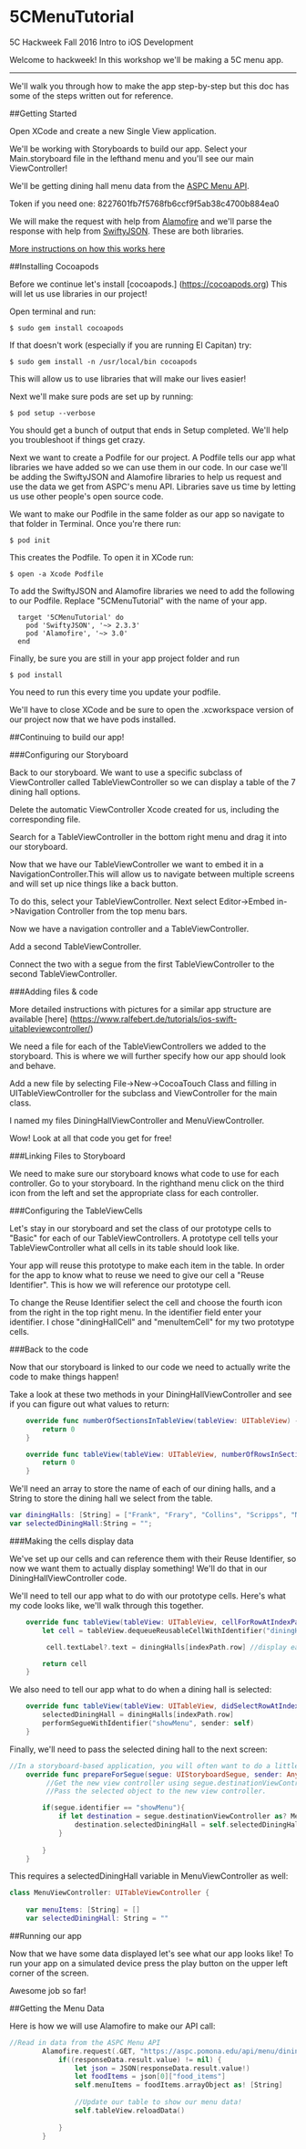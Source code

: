 # 5CMenuTutorial
5C Hackweek Fall 2016 Intro to iOS Development

Welcome to hackweek! In this workshop we'll be making a 5C menu app. 

---

We'll walk you through how to make the app step-by-step but this doc has some of the steps written out for reference.

##Getting Started

Open XCode and create a new Single View application.

We'll be working with Storyboards to build our app. Select your Main.storyboard file in the lefthand menu and you'll see our main ViewController!

We'll be getting dining hall menu data from the [ASPC Menu API](https://aspc.pomona.edu/api/).

Token if you need one: 8227601fb7f5768fb6ccf9f5ab38c4700b884ea0

We will make the request with help from [Alamofire](https://github.com/Alamofire/Alamofire) and we'll parse the response with help from [SwiftyJSON](https://github.com/SwiftyJSON/SwiftyJSON). These are both libraries.

[More instructions on how this works here](https://devdactic.com/parse-json-with-swift/)

##Installing Cocoapods

Before we continue let's install [cocoapods.] (https://cocoapods.org) This will let us use libraries in our project!

Open terminal and run:

```
$ sudo gem install cocoapods
```

If that doesn't work (especially if you are running El Capitan) try:

```
$ sudo gem install -n /usr/local/bin cocoapods
```

This will allow us to use libraries that will make our lives easier! 

Next we'll make sure pods are set up by running: 

```
$ pod setup --verbose
```

You should get a bunch of output that ends in Setup completed. We'll help you troubleshoot if things get crazy.

Next we want to create a Podfile for our project. A Podfile tells our app what libraries we have added so we can use them in our code. In our case we'll be adding the SwiftyJSON and Alamofire libraries to help us request and use the data we get from ASPC's menu API. Libraries save us time by letting us use other people's open source code. 

We want to make our Podfile in the same folder as our app so navigate to that folder in Terminal. Once you're there run:

```
$ pod init
```

This creates the Podfile. To open it in XCode run:

```
$ open -a Xcode Podfile
```

To add the SwiftyJSON and Alamofire libraries we need to add the following to our Podfile. Replace "5CMenuTutorial" with the name of your app.

```
  target '5CMenuTutorial' do
    pod 'SwiftyJSON', '~> 2.3.3'
    pod 'Alamofire', '~> 3.0'
  end
```

Finally, be sure you are still in your app project folder and run
```
$ pod install
```
You need to run this every time you update your podfile.

We'll have to close XCode and be sure to open the .xcworkspace version of our project now that we have pods installed.

##Continuing to build our app!

###Configuring our Storyboard

Back to our storyboard. We want to use a specific subclass of ViewController called TableViewController so we can display a table of the 7 dining hall options. 

Delete the automatic ViewController Xcode created for us, including the corresponding file.

Search for a TableViewController in the bottom right menu and drag it into our storyboard.

Now that we have our TableViewController we want to embed it in a NavigationController.This will allow us to navigate between multiple screens and will set up nice things like a back button.

To do this, select your TableViewController. Next select Editor->Embed in->Navigation Controller from the top menu bars.

Now we have a navigation controller and a TableViewController.

Add a second TableViewController.

Connect the two with a segue from the first TableViewController to the second TableViewController. 

###Adding files & code

More detailed instructions with pictures for a similar app structure are available [here] (https://www.ralfebert.de/tutorials/ios-swift-uitableviewcontroller/)

We need a file for each of the TableViewControllers we added to the storyboard. This is where we will further specify how our app should look and behave.

Add a new file by selecting File->New->CocoaTouch Class and filling in UITableViewController for the subclass and ViewController for the main class.

I named my files DiningHallViewController and MenuViewController. 

Wow! Look at all that code you get for free!

###Linking Files to Storyboard

We need to make sure our storyboard knows what code to use for each controller. Go to your storyboard. In the righthand menu click on the third icon from the left and set the appropriate class for each controller.

###Configuring the TableViewCells

Let's stay in our storyboard and set the class of our prototype cells to "Basic" for each of our TableViewControllers. A prototype cell tells your TableViewController what all cells in its table should look like. 

Your app will reuse this prototype to make each item in the table. In order for the app to know what to reuse we need to give our cell a "Reuse Identifier". This is how we will reference our prototype cell. 

To change the Reuse Identifier select the cell and choose the fourth icon from the right in the top right menu. In the identifier field enter your identifier. I chose "diningHallCell" and "menuItemCell" for my two prototype cells.

###Back to the code

Now that our storyboard is linked to our code we need to actually write the code to make things happen!

Take a look at these two methods in your DiningHallViewController and see if you can figure out what values to return:

```Swift
    override func numberOfSectionsInTableView(tableView: UITableView) -> Int {
        return 0
    }

    override func tableView(tableView: UITableView, numberOfRowsInSection section: Int) -> Int {
        return 0
    }
``` 

We'll need an array to store the name of each of our dining halls, and a String to store the dining hall we select from the table.

```Swift
var diningHalls: [String] = ["Frank", "Frary", "Collins", "Scripps", "Mudd", "Pitzer", "Oldenborg"]
var selectedDiningHall:String = "";
```

###Making the cells display data

We've set up our cells and can reference them with their Reuse Identifier, so now we want them to actually display something! We'll do that in our DiningHallViewController code.

We'll need to tell our app what to do with our prototype cells. Here's what my code looks like, we'll walk through this together.

```Swift
    override func tableView(tableView: UITableView, cellForRowAtIndexPath indexPath: NSIndexPath) -> UITableViewCell {
        let cell = tableView.dequeueReusableCellWithIdentifier("diningHallCell", forIndexPath: indexPath)

         cell.textLabel?.text = diningHalls[indexPath.row] //display each dining hall on a different row

        return cell
    }
```

We also need to tell our app what to do when a dining hall is selected:

```Swift
    override func tableView(tableView: UITableView, didSelectRowAtIndexPath indexPath: NSIndexPath) {
        selectedDiningHall = diningHalls[indexPath.row]
        performSegueWithIdentifier("showMenu", sender: self)
    }
```

Finally, we'll need to pass the selected dining hall to the next screen:
```Swift
//In a storyboard-based application, you will often want to do a little preparation before navigation
    override func prepareForSegue(segue: UIStoryboardSegue, sender: AnyObject?) {
         //Get the new view controller using segue.destinationViewController.
         //Pass the selected object to the new view controller.

        if(segue.identifier == "showMenu"){
            if let destination = segue.destinationViewController as? MenuViewController {
                destination.selectedDiningHall = self.selectedDiningHall
            }
            
        }
    }
```

This requires a selectedDiningHall variable in MenuViewController as well:

```Swift
class MenuViewController: UITableViewController {
    
    var menuItems: [String] = []
    var selectedDiningHall: String = ""
```

##Running our app

Now that we have some data displayed let's see what our app looks like! To run your app on a simulated device press the play button on the upper left corner of the screen. 

Awesome job so far!

##Getting the Menu Data

Here is how we will use Alamofire to make our API call:

```Swift
//Read in data from the ASPC Menu API
        Alamofire.request(.GET, "https://aspc.pomona.edu/api/menu/dining_hall/"+apiDiningHall+"/day/"+apiDay+"?auth_token=8227601fb7f5768fb6ccf9f5ab38c4700b884ea0").responseJSON { (responseData) -> Void in
            if((responseData.result.value) != nil) {
                let json = JSON(responseData.result.value!)
                let foodItems = json[0]["food_items"]
                self.menuItems = foodItems.arrayObject as! [String]
                
                //Update our table to show our menu data!
                self.tableView.reloadData()
                
            }
        }
```


















